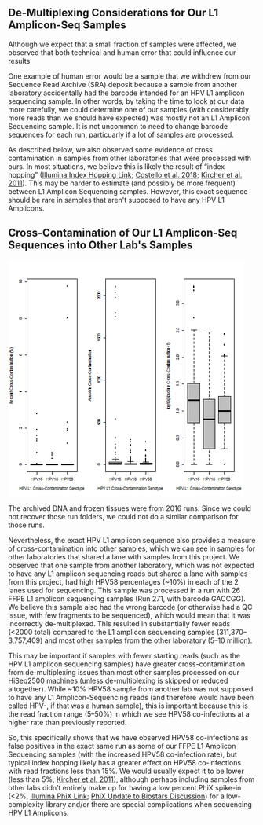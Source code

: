 De-Multiplexing Considerations for Our L1 Amplicon-Seq Samples
-----------------
Although we expect that a small fraction of samples were affected, we observed that both technical and human error that could influence our results

One example of human error would be a sample that we withdrew from our Sequence Read Archive (SRA) deposit because a sample from another laboratory accidentally had the barcode intended for an HPV L1 amplicon sequencing sample.  In other words, by taking the time to look at our data more carefully, we could determine one of our samples (with considerably more reads than we should have expected) was mostly not an L1 Amplicon Sequencing sample.  It is not uncommon to need to change barcode sequences for each run, particuarly if a lot of samples are processed.

As described below, we also observed some evidence of cross contamination in samples from other laboratories that were processed with ours.  In most situations, we believe this is likely the result of “index hopping” ([Illumina Index Hopping Link](https://www.illumina.com/science/education/minimizing-index-hopping.html); [Costello et al. 2018](https://bmcgenomics.biomedcentral.com/articles/10.1186/s12864-018-4703-0); [Kircher et al. 2011](https://www.ncbi.nlm.nih.gov/pubmed/22021376)).  This may be harder to estimate (and possibly be more frequent) between L1 Amplicon Sequencing samples.  However, this exact sequence should be rare in samples that aren't supposed to have any HPV L1 Amplicons.

Cross-Contamination of Our L1 Amplicon-Seq Sequences into Other Lab's Samples
-----------------

![HPV L1 Amplicon Exact Matches](2017-FFPE-Runs_HPV-L1-Amplicon-Cross-Contamination.png "HPV L1 Amplicon Exact Matches")

The archived DNA and frozen tissues were from 2016 runs.  Since we could not recover those run folders, we could not do a similar comparison for those runs.

Nevertheless, the exact HPV L1 amplicon sequence also provides a measure of cross-contamination into other samples, which we can see in samples for other laboratories that shared a lane with samples from this project. We observed that one sample from another laboratory, which was not expected to have any L1 amplicon sequencing reads but shared a lane with samples from this project, had high HPV58 percentages (~10%) in each of the 2 lanes used for sequencing. This sample was processed in a run with 26 FFPE L1 amplicon sequencing samples (Run 271, with barcode GACCGG).  We believe this sample also had the wrong barcode (or otherwise had a QC issue, with few fragments to be sequenced), which would mean that it was incorrectly de-multiplexed.  This resulted in substantially fewer reads (<2000 total) compared to the L1 amplicon sequencing samples (311,370–3,757,409) and most other samples from the other laboratory (5–10 million).

This may be important if samples with fewer starting reads (such as the HPV L1 amplicon sequencing samples) have greater cross-contamination from de-multiplexing issues than most other samples processed on our HiSeq2500 machines (unless de-multiplexing is skipped or reduced altogether). While ~10% HPV58 sample from another lab was not supposed to have any L1 Amplicon-Sequencing reads (and therefore would have been called HPV-, if that was a human sample), this is important because this is the read fraction range (5–50%) in which we see HPV58 co-infections at a higher rate than previously reported.

So, this specifically shows that we have observed HPV58 co-infections as false positives in the exact same run as some of our FFPE L1 Amplicon Sequencing samples (with the increased HPV58 co-infection rate), but typical index hopping likely has a greater effect on HPV58 co-infections with read fractions less than 15%. We would usually expect it to be lower (less than 5%, [Kircher et al. 2011](https://www.ncbi.nlm.nih.gov/pubmed/22021376)), although perhaps including samples from other labs didn’t entirely make up for having a low percent PhiX spike-in (<2%, [Illumina PhiX Link](https://support.illumina.com/bulletins/2017/02/how-much-phix-spike-in-is-recommended-when-sequencing-low-divers.html); [PhiX Update to Biostars Discussion](https://www.biostars.org/p/376585/#378708)) for a low-complexity library and/or there are special complications when sequencing HPV L1 Amplicons.
